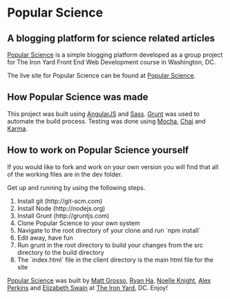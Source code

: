 # Popular Science #
## A blogging platform for science related articles ##

[Popular Science](https://pop-sci.herokuapp.com/) is a simple blogging platform developed as a group project for The Iron Yard Front End Web Development course in Washington, DC.

The live site for Popular Science can be found at [Popular Science](https://pop-sci.herokuapp.com/).

## How Popular Science was made ##

This project was built using [AngularJS](https://angularjs.org/) and [Sass](http://sass-lang.com/). [Grunt](http://gruntjs.com/) was used to automate the build process. Testing was done using [Mocha](https://mochajs.org/), [Chai](http://chaijs.com/) and [Karma](https://karma-runner.github.io/0.13/index.html).

## How to work on Popular Science yourself ##

If you would like to fork and work on your own version you will find that all of the working files are in the dev folder.

Get up and running by using the following steps.
<ol>
  <li>Install git (http://git-scm.com)</li>
  <li>Install Node (http://nodejs.org)</li>
  <li>Install Grunt (http://gruntjs.com)</li>
  <li>Clone Popular Science to your own system</li>
  <li>Navigate to the root directory of your clone and run `npm install`</li>
  <li>Edit away, have fun</li>
  <li>Run grunt in the root directory to build your changes from the src directory to the build directory</li>
  <li>The `index.html` file in the client directory is the main html file for the site</li>
</ol>

[Popular Science](https://pop-sci.herokuapp.com/) was built by [Matt Grosso](www.linkedin.com/in/grossomatt), [Ryan Ha](https://www.linkedin.com/in/ryan-ha-84715a30), [Noelle Knight](https://www.linkedin.com/in/noelle-knight-96538840), [Alex Perkins](https://www.linkedin.com/in/alexander-perkins-52852553) and [Elizabeth Swain](https://www.linkedin.com/in/liz-swain-61315223) at [The Iron Yard](https://www.theironyard.com/), DC. Enjoy!
